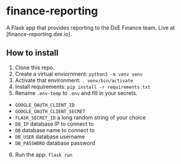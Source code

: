 # finance-reporting

A Flask app that provides reporting to the DxE Finance team. Live at [finance-reporting.dxe.io].

## How to install
1. Clone this repo.
2. Create a virtual enviornment: ```python3 -m venv venv```
3. Activate that environment: ```. venv/bin/activate```
4. Install requirements: ```pip install -r requirements.txt```
5. Rename ```.env-temp``` to ```.env``` and fill in your secrets.
  * ```GOOGLE_OAUTH_CLIENT_ID```
  * ```GOOGLE_OAUTH_CLIENT_SECRET```
  * ```FLASK_SECRET_ID``` a long random string of your choice
  * ```DB_IP``` database IP to connect to
  * ```DB``` database name to connect to
  * ```DB_USER``` database username
  * ```DB_PASSWORD``` database password
6. Run the app: ```flask run```
